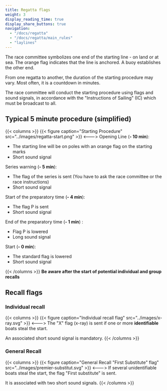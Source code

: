 ```yaml
---
title: Regatta flags
weight: 3
display_reading_time: true
display_share_buttons: true
navigation:
  - "/docs/regatta"
  - "/docs/regatta/main_rules"
  - "laylines"
---
```

The race committee symbolizes one end of the starting line - on land or at sea. The orange flag indicates that the line is anchored. A buoy establishes the other end.

From one regatta to another, the duration of the starting procedure may vary. Most often, it is a countdown in minutes.

The race committee will conduct the starting procedure using flags and sound signals, in accordance with the "Instructions of Sailing" (IC) which must be broadcast to all.

## Typical 5 minute procedure (simplified)

{{< columns >}}
{{< figure caption="Starting Procedure" src="../images/regatta-start.png" >}}
<--->
Opening Line (**- 10 min**):

- The starting line will be on poles with an orange flag on the starting marks
- Short sound signal

Series warning (**- 5 min**):

- The flag of the series is sent (You have to ask the race committee or the race instructions)
- Short sound signal

Start of the preparatory time (**- 4 min**):

- The flag P is sent
- Short sound signal

End of the preparatory time (**- 1 min**) :

- Flag P is lowered
- Long sound signal

Start (**- 0 min**):

- The standard flag is lowered
- Short sound signal

{{< /columns >}}
**Be aware after the start of potential individual and group recalls**

## Recall flags

### Individual recall
{{< columns >}}
{{< figure caption="Individual recall flag" src="../images/x-ray.svg" >}}
<--->
The "X" flag (x-ray) is sent if one or more **identifiable** boats steal the start.

An associated short sound signal is mandatory.
{{< /columns >}}

### General Recall
{{< columns >}}
{{< figure caption="General Recall \"First Substitute\" flag" src="../images/premier-substitut.svg" >}}
<--->
If several unidentifiable boats steal the start, the flag "First substitute" is sent.

It is associated with two short sound signals.
{{< /columns >}}